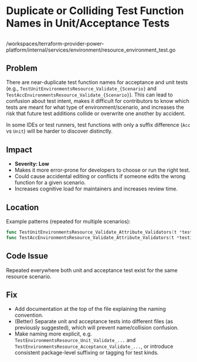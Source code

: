 # Duplicate or Colliding Test Function Names in Unit/Acceptance Tests

##

/workspaces/terraform-provider-power-platform/internal/services/environment/resource_environment_test.go

## Problem

There are near-duplicate test function names for acceptance and unit tests (e.g., `TestUnitEnvironmentsResource_Validate_{Scenario}` and `TestAccEnvironmentsResource_Validate_{Scenario}`). This can lead to confusion about test intent, makes it difficult for contributors to know which tests are meant for what type of environment/scenario, and increases the risk that future test additions collide or overwrite one another by accident.

In some IDEs or test runners, test functions with only a suffix difference (`Acc` vs `Unit`) will be harder to discover distinctly.

## Impact

- **Severity: Low**
- Makes it more error-prone for developers to choose or run the right test.
- Could cause accidental editing or conflicts if someone edits the wrong function for a given scenario.
- Increases cognitive load for maintainers and increases review time.

## Location

Example patterns (repeated for multiple scenarios):

```go
func TestUnitEnvironmentsResource_Validate_Attribute_Validators(t *testing.T) {...}
func TestAccEnvironmentsResource_Validate_Attribute_Validators(t *testing.T) {...}
```

## Code Issue

Repeated everywhere both unit and acceptance test exist for the same resource scenario.

## Fix

- Add documentation at the top of the file explaining the naming convention.
- (Better) Separate unit and acceptance tests into different files (as previously suggested), which will prevent name/collision confusion.
- Make naming more explicit, e.g. `TestEnvironmentsResource_Unit_Validate_...` and `TestEnvironmentsResource_Acceptance_Validate_...`, or introduce consistent package-level suffixing or tagging for test kinds.
